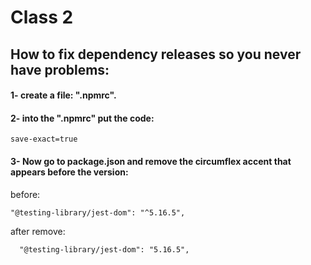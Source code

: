 # Class 2



## How to fix dependency releases so you never have problems:

#### 1- create a file: ".npmrc".

#### 2- into the ".npmrc" put the code:
```
save-exact=true
```

#### 3- Now go to package.json and remove the circumflex accent that appears before the version:

before:
```
"@testing-library/jest-dom": "^5.16.5",
```
after remove:
 ```  
   "@testing-library/jest-dom": "5.16.5",
 ```  
